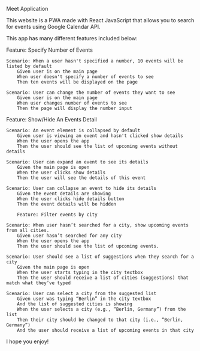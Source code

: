 Meet Application 

This website is a PWA  made with React JavaScript that allows you to search for events 
using Google Calendar API. 

This app has many different features included below: 

Feature: Specify Number of Events

    Scenario: When a user hasn't specified a number, 10 events will be listed by default
        Given user is on the main page
        When user doesn't specify a number of events to see
        Then ten events will be displayed on the page

    Scenario: User can change the number of events they want to see
        Given user is on the main page
        When user changes number of events to see
        Then the page will display the number input


Feature: Show/Hide An Events Detail

    Scenario: An event element is collapsed by default
        Given user is viewing an event and hasn't clicked show details
        When the user opens the app
        Then the user should see the list of upcoming events without details

    Scenario: User can expand an event to see its details
        Given the main page is open
        When the user clicks show details
        Then the user will see the details of this event

    Scenario: User can collapse an event to hide its details
        Given the event details are showing
        When the user clicks hide details button
        Then the event details will be hidden

        Feature: Filter events by city

    Scenario: When user hasn’t searched for a city, show upcoming events from all cities.
        Given user hasn’t searched for any city
        When the user opens the app
        Then the user should see the list of upcoming events.

    Scenario: User should see a list of suggestions when they search for a city
        Given the main page is open
        When the user starts typing in the city textbox
        Then the user should receive a list of cities (suggestions) that match what they’ve typed

    Scenario: User can select a city from the suggested list
        Given user was typing “Berlin” in the city textbox
        And the list of suggested cities is showing
        When the user selects a city (e.g., “Berlin, Germany”) from the list
        Then their city should be changed to that city (i.e., “Berlin, Germany”)
        And the user should receive a list of upcoming events in that city



I hope you enjoy! 